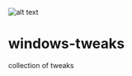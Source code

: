 ![alt text](https://pbs.twimg.com/media/FAjm16yXsAEElX6.jpg)

# windows-tweaks
collection of tweaks
